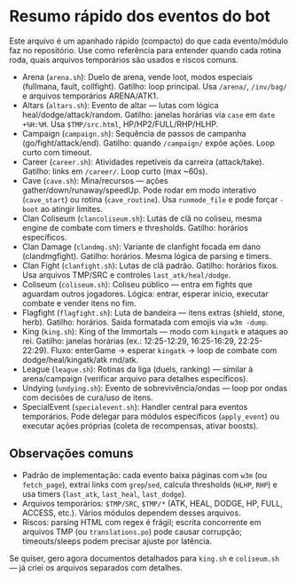 # Resumo rápido dos eventos do bot

Este arquivo é um apanhado rápido (compacto) do que cada evento/módulo faz no repositório. Use como referência para entender quando cada rotina roda, quais arquivos temporários são usados e riscos comuns.

- Arena (`arena.sh`): Duelo de arena, vende loot, modos especiais (fullmana, fault, collfight). Gatilho: loop principal. Usa `/arena/`, `/inv/bag/` e arquivos temporários ARENA/ATK1.
- Altars (`altars.sh`): Evento de altar — lutas com lógica heal/dodge/attack/random. Gatilho: janelas horárias via `case` em `date +%H:%M`. Usa `$TMP/src.html`, HP/HP2/FULL/RHP/HLHP.
- Campaign (`campaign.sh`): Sequência de passos de campanha (go/fight/attack/end). Gatilho: quando `/campaign/` expõe ações. Loop curto com timeout.
- Career (`career.sh`): Atividades repetíveis da carreira (attack/take). Gatilho: links em `/career/`. Loop curto (max ~60s).
- Cave (`cave.sh`): Mina/recursos — ações gather/down/runaway/speedUp. Pode rodar em modo interativo (`cave_start`) ou rotina (`cave_routine`). Usa `runmode_file` e pode forçar `-boot` ao atingir limites.
- Clan Coliseum (`clancoliseum.sh`): Lutas de clã no coliseu, mesma engine de combate com timers e thresholds. Gatilho: horários específicos.
- Clan Damage (`clandmg.sh`): Variante de clanfight focada em dano (clandmgfight). Gatilho: horários. Mesma lógica de parsing e timers.
- Clan Fight (`clanfight.sh`): Lutas de clã padrão. Gatilho: horários fixos. Usa arquivos TMP/SRC e controles `last_atk/heal/dodge`.
- Coliseum (`coliseum.sh`): Coliseu público — entra em fights que aguardam outros jogadores. Lógica: entrar, esperar início, executar combate e vender itens no fim.
- Flagfight (`flagfight.sh`): Luta de bandeira — itens extras (shield, stone, herb). Gatilho: horários. Saída formatada com emojis via `w3m -dump`.
- King (`king.sh`): King of the Immortals — modo com `kingatk` e ataques ao rei. Gatilho: janelas horárias (ex.: 12:25-12:29, 16:25-16:29, 22:25-22:29). Fluxo: enterGame → esperar `kingatk` → loop de combate com dodge/heal/kingatk/atk rnd/atk.
- League (`league.sh`): Rotinas da liga (duels, ranking) — similar à arena/campaign (verificar arquivo para detalhes específicos).
- Undying (`undying.sh`): Evento de sobrevivência/ondas — loop por ondas com decisões de cura/uso de itens.
- SpecialEvent (`specialevent.sh`): Handler central para eventos temporários. Pode delegar para módulos específicos (`apply_event`) ou executar ações próprias (coleta de recompensas, ativar boosts).

## Observações comuns

- Padrão de implementação: cada evento baixa páginas com `w3m` (ou `fetch_page`), extrai links com `grep`/`sed`, calcula thresholds (`HLHP`, `RHP`) e usa timers (`last_atk`, `last_heal`, `last_dodge`).
- Arquivos temporários: `$TMP/SRC`, `$TMP/*` (ATK, HEAL, DODGE, HP, FULL, ACCESS, etc.). Vários módulos dependem desses arquivos.
- Riscos: parsing HTML com regex é frágil; escrita concorrente em arquivos TMP (ou `translations.po`) pode causar corrupção; timeouts/sleeps podem precisar ajuste por latência.

Se quiser, gero agora documentos detalhados para `king.sh` e `coliseum.sh` — já criei os arquivos separados com detalhes.
